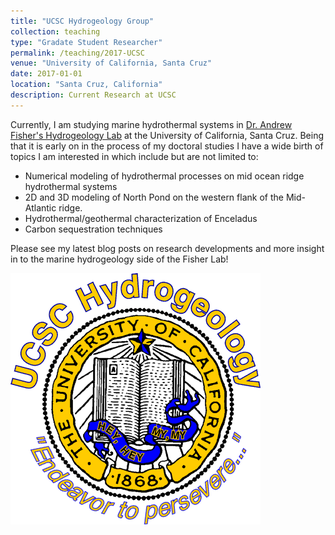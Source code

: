 ```yaml
---
title: "UCSC Hydrogeology Group"
collection: teaching
type: "Gradate Student Researcher"
permalink: /teaching/2017-UCSC
venue: "University of California, Santa Cruz"
date: 2017-01-01
location: "Santa Cruz, California"
description: Current Research at UCSC
---
```

Currently, I am studying marine hydrothermal systems in <a href="https://websites.pmc.ucsc.edu/~afisher/"> Dr. Andrew Fisher's Hydrogeology Lab</a> at the University of California, Santa Cruz. Being that it is early on in the process of my doctoral studies I have a wide birth of topics I am interested in which include but are not limited to:
- Numerical modeling of hydrothermal processes on mid ocean ridge hydrothermal systems
- 2D and 3D modeling of North Pond on the western flank of the Mid-Atlantic ridge.
- Hydrothermal/geothermal characterization of Enceladus
- Carbon sequestration techniques

Please see my latest blog posts on research developments and more insight in to the marine hydrogeology side of the Fisher Lab!

![](images/fisherlab.gif)
